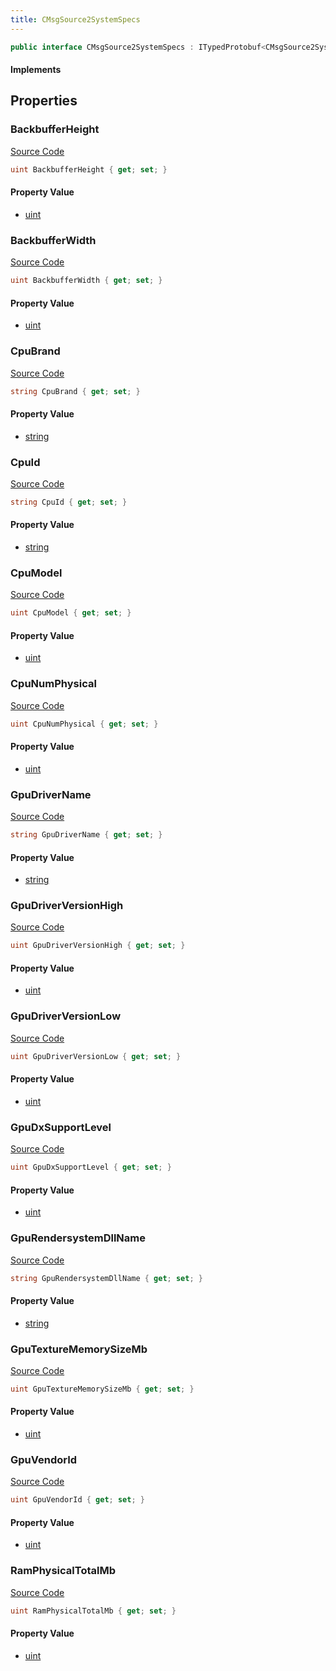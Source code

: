 ```yaml
---
title: CMsgSource2SystemSpecs
---
```


```csharp
public interface CMsgSource2SystemSpecs : ITypedProtobuf<CMsgSource2SystemSpecs>, INativeHandle
```

#### Implements

## Properties

### BackbufferHeight

[Source Code](https://github.com/swiftly-solution/swiftlys2/blob/main/managed/src/SwiftlyS2.Generated/Protobufs/Interfaces/CMsgSource2SystemSpecs.cs#L52)

```csharp
uint BackbufferHeight { get; set; }
```

#### Property Value

- [uint](https://learn.microsoft.com/dotnet/api/system.uint32)

### BackbufferWidth

[Source Code](https://github.com/swiftly-solution/swiftlys2/blob/main/managed/src/SwiftlyS2.Generated/Protobufs/Interfaces/CMsgSource2SystemSpecs.cs#L49)

```csharp
uint BackbufferWidth { get; set; }
```

#### Property Value

- [uint](https://learn.microsoft.com/dotnet/api/system.uint32)

### CpuBrand

[Source Code](https://github.com/swiftly-solution/swiftlys2/blob/main/managed/src/SwiftlyS2.Generated/Protobufs/Interfaces/CMsgSource2SystemSpecs.cs#L16)

```csharp
string CpuBrand { get; set; }
```

#### Property Value

- [string](https://learn.microsoft.com/dotnet/api/system.string)

### CpuId

[Source Code](https://github.com/swiftly-solution/swiftlys2/blob/main/managed/src/SwiftlyS2.Generated/Protobufs/Interfaces/CMsgSource2SystemSpecs.cs#L13)

```csharp
string CpuId { get; set; }
```

#### Property Value

- [string](https://learn.microsoft.com/dotnet/api/system.string)

### CpuModel

[Source Code](https://github.com/swiftly-solution/swiftlys2/blob/main/managed/src/SwiftlyS2.Generated/Protobufs/Interfaces/CMsgSource2SystemSpecs.cs#L19)

```csharp
uint CpuModel { get; set; }
```

#### Property Value

- [uint](https://learn.microsoft.com/dotnet/api/system.uint32)

### CpuNumPhysical

[Source Code](https://github.com/swiftly-solution/swiftlys2/blob/main/managed/src/SwiftlyS2.Generated/Protobufs/Interfaces/CMsgSource2SystemSpecs.cs#L22)

```csharp
uint CpuNumPhysical { get; set; }
```

#### Property Value

- [uint](https://learn.microsoft.com/dotnet/api/system.uint32)

### GpuDriverName

[Source Code](https://github.com/swiftly-solution/swiftlys2/blob/main/managed/src/SwiftlyS2.Generated/Protobufs/Interfaces/CMsgSource2SystemSpecs.cs#L34)

```csharp
string GpuDriverName { get; set; }
```

#### Property Value

- [string](https://learn.microsoft.com/dotnet/api/system.string)

### GpuDriverVersionHigh

[Source Code](https://github.com/swiftly-solution/swiftlys2/blob/main/managed/src/SwiftlyS2.Generated/Protobufs/Interfaces/CMsgSource2SystemSpecs.cs#L37)

```csharp
uint GpuDriverVersionHigh { get; set; }
```

#### Property Value

- [uint](https://learn.microsoft.com/dotnet/api/system.uint32)

### GpuDriverVersionLow

[Source Code](https://github.com/swiftly-solution/swiftlys2/blob/main/managed/src/SwiftlyS2.Generated/Protobufs/Interfaces/CMsgSource2SystemSpecs.cs#L40)

```csharp
uint GpuDriverVersionLow { get; set; }
```

#### Property Value

- [uint](https://learn.microsoft.com/dotnet/api/system.uint32)

### GpuDxSupportLevel

[Source Code](https://github.com/swiftly-solution/swiftlys2/blob/main/managed/src/SwiftlyS2.Generated/Protobufs/Interfaces/CMsgSource2SystemSpecs.cs#L43)

```csharp
uint GpuDxSupportLevel { get; set; }
```

#### Property Value

- [uint](https://learn.microsoft.com/dotnet/api/system.uint32)

### GpuRendersystemDllName

[Source Code](https://github.com/swiftly-solution/swiftlys2/blob/main/managed/src/SwiftlyS2.Generated/Protobufs/Interfaces/CMsgSource2SystemSpecs.cs#L28)

```csharp
string GpuRendersystemDllName { get; set; }
```

#### Property Value

- [string](https://learn.microsoft.com/dotnet/api/system.string)

### GpuTextureMemorySizeMb

[Source Code](https://github.com/swiftly-solution/swiftlys2/blob/main/managed/src/SwiftlyS2.Generated/Protobufs/Interfaces/CMsgSource2SystemSpecs.cs#L46)

```csharp
uint GpuTextureMemorySizeMb { get; set; }
```

#### Property Value

- [uint](https://learn.microsoft.com/dotnet/api/system.uint32)

### GpuVendorId

[Source Code](https://github.com/swiftly-solution/swiftlys2/blob/main/managed/src/SwiftlyS2.Generated/Protobufs/Interfaces/CMsgSource2SystemSpecs.cs#L31)

```csharp
uint GpuVendorId { get; set; }
```

#### Property Value

- [uint](https://learn.microsoft.com/dotnet/api/system.uint32)

### RamPhysicalTotalMb

[Source Code](https://github.com/swiftly-solution/swiftlys2/blob/main/managed/src/SwiftlyS2.Generated/Protobufs/Interfaces/CMsgSource2SystemSpecs.cs#L25)

```csharp
uint RamPhysicalTotalMb { get; set; }
```

#### Property Value

- [uint](https://learn.microsoft.com/dotnet/api/system.uint32)

